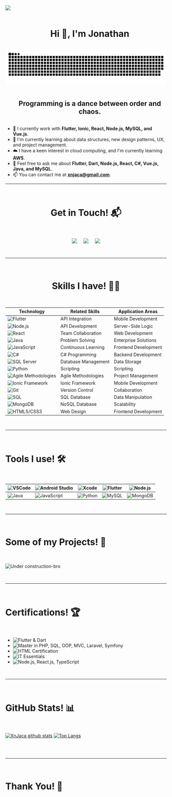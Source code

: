 <!--horizontal divider(gradiant)-->
<img src="https://user-images.githubusercontent.com/73097560/115834477-dbab4500-a447-11eb-908a-139a6edaec5c.gif">

<!--h1 without bottom border-->
<div id="user-content-toc">
  <ul align="center">
    <summary><h1 style="display: inline-block">Hi 👋, I'm Jonathan</h1></summary>
  </ul>
</div>


<!--- snake -->
<div align="center">
  <img  src="https://github.com/1999AZZAR/1999AZZAR/blob/main/resources/img/grid-snake.svg"
       alt="snake" /></a>
</div>


<!--h2 without bottom border-->
<div id="user-content-toc">
  <ul align="center">
    <summary><h2 style="display: inline-block">Programming is a dance between order and chaos.</h2></summary>
  </ul>
</div>


<!--Intro start-->
- 🔭 I currently work with **Flutter, Ionic, React, Node.js, MySQL, and Vue.js**.
- 🌱 I'm currently learning about data structures, new design patterns, UX, and project management.
- ☁️ I have a keen interest in cloud computing, and I'm currently learning **AWS**.
- 💬 Feel free to ask me about **Flutter, Dart, Node.js, React, C#, Vue.js, Java, and MySQL**.
- 📫 You can contact me at **xnjaca@gmail.com**.
<!--Intro end-->



<hr>
<Br>
<h1 align="center">Get in Touch! 📬</h1>
<Br>
<p align="center">
<a href="www.linkedin.com/in/xnjaca" target="_blank"><img align="center" src="https://img.shields.io/badge/Jonathan Cruz-0077B5?style=for-the-badge&logo=linkedin&logoColor=white" /></a> &nbsp;&nbsp;&nbsp;  <a href="mailto:xnjaca@gmail.com" target="blank"><img align="center" src="https://img.shields.io/badge/xnjaca@gmail.com-D14836?style=for-the-badge&logo=gmail&logoColor=white" /></a>    &nbsp;&nbsp;&nbsp;       <a href="https://www.github.com/XnJaca" target="blank"><img align="center" src="https://img.shields.io/badge/xnjaca-100000?style=for-the-badge&logo=github&logoColor=white" /></a>
</p>
  
<Br>
<hr>
<Br>
<h1 align="center">Skills I have! 🤸‍♂</h1>
<Br>

| Technology | Related Skills | Application Areas |
|------------|----------------|------------------|
| ![Flutter](https://img.shields.io/badge/Flutter-brightgreen?style=for-the-badge&logo=flutter&logoColor=white) | API Integration | Mobile Development |
| ![Node.js](https://img.shields.io/badge/Node.js-brightgreen?style=for-the-badge&logo=node.js&logoColor=white) | API Development | Server-Side Logic |
| ![React](https://img.shields.io/badge/React-brightgreen?style=for-the-badge&logo=react&logoColor=white) | Team Collaboration | Web Development |
| ![Java](https://img.shields.io/badge/Java-brightgreen?style=for-the-badge&logo=java&logoColor=white) | Problem Solving | Enterprise Solutions |
| ![JavaScript](https://img.shields.io/badge/JavaScript-brightgreen?style=for-the-badge&logo=javascript&logoColor=white) | Continuous Learning | Frontend Development |
| ![C#](https://img.shields.io/badge/C%23-brightgreen?style=for-the-badge&logo=c-sharp&logoColor=white) | C# Programming | Backend Development |
| ![SQL Server](https://img.shields.io/badge/SQL%20Server-brightgreen?style=for-the-badge&logo=microsoft-sql-server&logoColor=white) | Database Management | Data Storage |
| ![Python](https://img.shields.io/badge/Python-brightgreen?style=for-the-badge&logo=python&logoColor=white) | Scripting | Scripting |
| ![Agile Methodologies](https://img.shields.io/badge/Agile%20Methodologies-brightgreen?style=for-the-badge&logo=agile&logoColor=white) | Agile Methodologies | Project Management |
| ![Ionic Framework](https://img.shields.io/badge/Ionic%20Framework-brightgreen?style=for-the-badge&logo=ionic&logoColor=white) | Ionic Framework | Mobile Development |
| ![Git](https://img.shields.io/badge/Git-brightgreen?style=for-the-badge&logo=git&logoColor=white) | Version Control | Collaboration |
| ![SQL](https://img.shields.io/badge/SQL-brightgreen?style=for-the-badge&logo=sql&logoColor=white) | SQL Database | Data Manipulation |
| ![MongoDB](https://img.shields.io/badge/MongoDB-brightgreen?style=for-the-badge&logo=mongodb&logoColor=white) | NoSQL Database | Scalability |
| ![HTML5/CSS3](https://img.shields.io/badge/HTML5/CSS3-brightgreen?style=for-the-badge&logo=html5&logoColor=white) | Web Design | Frontend Development |

<Br>
<hr>
<Br>
<h1>Tools I use! 🛠️</h1>
<Br>

|![VSCode](https://img.shields.io/badge/VSCode-007ACC?style=for-the-badge&logo=visualstudiocode&logoColor=white)|![Android Studio](https://img.shields.io/badge/Android_Studio-3DDC84?style=for-the-badge&logo=androidstudio&logoColor=white)|![Xcode](https://img.shields.io/badge/Xcode-147EFB?style=for-the-badge&logo=xcode&logoColor=white)|![Flutter](https://img.shields.io/badge/Flutter-02569B?style=for-the-badge&logo=flutter&logoColor=white)|![Node.js](https://img.shields.io/badge/Node.js-339933?style=for-the-badge&logo=node.js&logoColor=white)|
|---|---|---|---|---|
|![Java](https://img.shields.io/badge/Java-007396?style=for-the-badge&logo=java&logoColor=white)|![JavaScript](https://img.shields.io/badge/JavaScript-F7DF1E?style=for-the-badge&logo=javascript&logoColor=black)|![Python](https://img.shields.io/badge/Python-3776AB?style=for-the-badge&logo=python&logoColor=white)|![MySQL](https://img.shields.io/badge/MySQL-4479A1?style=for-the-badge&logo=mysql&logoColor=white)|![MongoDB](https://img.shields.io/badge/MongoDB-47A248?style=for-the-badge&logo=mongodb&logoColor=white)|


<Br>
<hr>
<Br>
<h1>Some of my Projects! 🎨</h1>
<Br>

![Under construction-bro](https://github.com/XnJaca/XnJaca/assets/114267678/61b0ebae-b455-4f60-a26a-1947e509f2e4)

<!--
[![ReadMe Card](https://github-readme-stats.vercel.app/api/pin/?username=Aryagm&repo=California_Housing_Prices)](https://github.com/Aryagm/California_Housing_Prices) -->

<Br>
<hr>
<Br>
<h1>Certifications! 🏆</h1>
<Br>

  - ![Flutter & Dart](https://img.shields.io/badge/Flutter%20%26%20Dart-Udemy-02569B?style=for-the-badge&logo=udemy&logoColor=white)
- ![Master in PHP, SQL, OOP, MVC, Laravel, Symfony](https://img.shields.io/badge/Master%20in%20PHP,%20SQL,%20OOP,%20MVC,%20Laravel,%20Symfony-Udemy-3776AB?style=for-the-badge&logo=udemy&logoColor=white)
- ![HTML Certification](https://img.shields.io/badge/HTML%20Certification-W3Schools-E34F26?style=for-the-badge&logo=w3schools&logoColor=white)
- ![IT Essentials](https://img.shields.io/badge/IT%20Essentials-Cisco-1BA0D7?style=for-the-badge&logo=cisco&logoColor=white)
- ![Node.js, React.js, TypeScript](https://img.shields.io/badge/Node.js,%20React.js,%20TypeScript-Udemy-339933?style=for-the-badge&logo=udemy&logoColor=white)

  
 

<Br>
<hr>
<Br>
<h1>GitHub Stats! 📊</h1>
<Br>
  
[![XnJaca github stats](https://github-readme-stats.vercel.app/api?username=XnJaca&show_icons=true&theme=merko)](https://github.com/XnJaca/github-readme-stats) [![Top Langs](https://github-readme-stats.vercel.app/api/top-langs/?username=XnJaca&layout=compact&theme=merko)](https://github.com/XnJaca/github-readme-stats)

 
<Br>
 
  
<Br>
<hr>
<Br>
<h1>Thank You! 🤵 </h1>
<Br>
